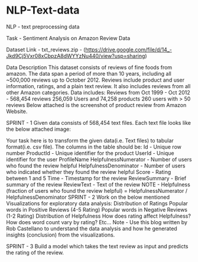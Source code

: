 # NLP-Text-data
NLP - text preprocessing data

Task - Sentiment Analysis on Amazon Review Data


Dataset Link - txt_reviews.zip - (https://drive.google.com/file/d/14_-Jkd9Cj5Vxr08xCbpzA8dWYYzNu440/view?usp=sharing)

Data Description
This dataset consists of reviews of fine foods from amazon. The data span a period of more than 10 years, including all ~500,000 reviews up to October 2012. Reviews include product and user information, ratings, and a plain text review. It also includes reviews from all other Amazon categories.
Data includes:
Reviews from Oct 1999 - Oct 2012 - 568,454 reviews
256,059 Users and 74,258 products
260 users with > 50 reviews
Below attached is the screenshot of product review from Amazon Website.

SPRINT - 1
Given data consists of 568,454 text files. Each text file looks like the below attached image:

Your task here is to transform the given data(i.e. Text files) to tabular format(i.e. csv file). The columns in the table should be:
Id - Unique row number
ProductId - Unique identifier for the product
UserId - Unique identifier for the user
ProfileName
HelpfulnessNumerator - Number of users who found the review helpful
HelpfulnessDenominator - Number of users who indicated whether they found the review helpful
Score - Rating between 1 and 5
Time - Timestamp for the review
ReviewSummary - Brief summary of the review
ReviewText - Text of the review
NOTE - Helpfulness (fraction of users who found the review helpful) = HelpfulnessNumerator / HelpfulnessDenominator
SPRINT - 2
Work on the below mentioned Visualizations for exploratory data analysis:
Distribution of Ratings
Popular words in Positive Reviews (4-5 Rating)
Popular words in Negative Reviews (1-2 Rating)
Distribution of Helpfulness
How does rating affect Helpfulness?
How does word count vary by rating?
Etc…
Note - Use this blog written by Rob Castellano to understand the data analysis and how he generated insights (conclusion) from the visualizations. 
 

SPRINT - 3
Build a model which takes the text review as input and predicts the rating of the review.
